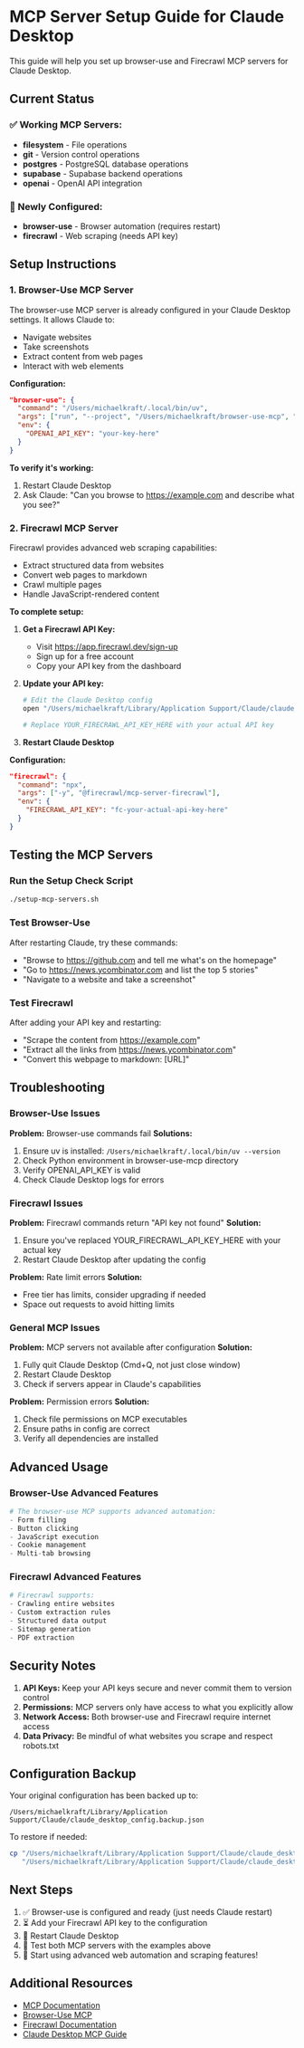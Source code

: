 # MCP Server Setup Guide for Claude Desktop

This guide will help you set up browser-use and Firecrawl MCP servers for Claude Desktop.

## Current Status

### ✅ Working MCP Servers:
- **filesystem** - File operations
- **git** - Version control operations
- **postgres** - PostgreSQL database operations
- **supabase** - Supabase backend operations
- **openai** - OpenAI API integration

### 🔧 Newly Configured:
- **browser-use** - Browser automation (requires restart)
- **firecrawl** - Web scraping (needs API key)

## Setup Instructions

### 1. Browser-Use MCP Server

The browser-use MCP server is already configured in your Claude Desktop settings. It allows Claude to:
- Navigate websites
- Take screenshots
- Extract content from web pages
- Interact with web elements

**Configuration:**
```json
"browser-use": {
  "command": "/Users/michaelkraft/.local/bin/uv",
  "args": ["run", "--project", "/Users/michaelkraft/browser-use-mcp", "python", "-m", "browser_use_mcp_server"],
  "env": {
    "OPENAI_API_KEY": "your-key-here"
  }
}
```

**To verify it's working:**
1. Restart Claude Desktop
2. Ask Claude: "Can you browse to https://example.com and describe what you see?"

### 2. Firecrawl MCP Server

Firecrawl provides advanced web scraping capabilities:
- Extract structured data from websites
- Convert web pages to markdown
- Crawl multiple pages
- Handle JavaScript-rendered content

**To complete setup:**

1. **Get a Firecrawl API Key:**
   - Visit https://app.firecrawl.dev/sign-up
   - Sign up for a free account
   - Copy your API key from the dashboard

2. **Update your API key:**
   ```bash
   # Edit the Claude Desktop config
   open "/Users/michaelkraft/Library/Application Support/Claude/claude_desktop_config.json"
   
   # Replace YOUR_FIRECRAWL_API_KEY_HERE with your actual API key
   ```

3. **Restart Claude Desktop**

**Configuration:**
```json
"firecrawl": {
  "command": "npx",
  "args": ["-y", "@firecrawl/mcp-server-firecrawl"],
  "env": {
    "FIRECRAWL_API_KEY": "fc-your-actual-api-key-here"
  }
}
```

## Testing the MCP Servers

### Run the Setup Check Script
```bash
./setup-mcp-servers.sh
```

### Test Browser-Use
After restarting Claude, try these commands:
- "Browse to https://github.com and tell me what's on the homepage"
- "Go to https://news.ycombinator.com and list the top 5 stories"
- "Navigate to a website and take a screenshot"

### Test Firecrawl
After adding your API key and restarting:
- "Scrape the content from https://example.com"
- "Extract all the links from https://news.ycombinator.com"
- "Convert this webpage to markdown: [URL]"

## Troubleshooting

### Browser-Use Issues

**Problem:** Browser-use commands fail
**Solutions:**
1. Ensure uv is installed: `/Users/michaelkraft/.local/bin/uv --version`
2. Check Python environment in browser-use-mcp directory
3. Verify OPENAI_API_KEY is valid
4. Check Claude Desktop logs for errors

### Firecrawl Issues

**Problem:** Firecrawl commands return "API key not found"
**Solution:** 
1. Ensure you've replaced YOUR_FIRECRAWL_API_KEY_HERE with your actual key
2. Restart Claude Desktop after updating the config

**Problem:** Rate limit errors
**Solution:** 
- Free tier has limits, consider upgrading if needed
- Space out requests to avoid hitting limits

### General MCP Issues

**Problem:** MCP servers not available after configuration
**Solution:**
1. Fully quit Claude Desktop (Cmd+Q, not just close window)
2. Restart Claude Desktop
3. Check if servers appear in Claude's capabilities

**Problem:** Permission errors
**Solution:**
1. Check file permissions on MCP executables
2. Ensure paths in config are correct
3. Verify all dependencies are installed

## Advanced Usage

### Browser-Use Advanced Features
```python
# The browser-use MCP supports advanced automation:
- Form filling
- Button clicking
- JavaScript execution
- Cookie management
- Multi-tab browsing
```

### Firecrawl Advanced Features
```python
# Firecrawl supports:
- Crawling entire websites
- Custom extraction rules
- Structured data output
- Sitemap generation
- PDF extraction
```

## Security Notes

1. **API Keys:** Keep your API keys secure and never commit them to version control
2. **Permissions:** MCP servers only have access to what you explicitly allow
3. **Network Access:** Both browser-use and Firecrawl require internet access
4. **Data Privacy:** Be mindful of what websites you scrape and respect robots.txt

## Configuration Backup

Your original configuration has been backed up to:
```
/Users/michaelkraft/Library/Application Support/Claude/claude_desktop_config.backup.json
```

To restore if needed:
```bash
cp "/Users/michaelkraft/Library/Application Support/Claude/claude_desktop_config.backup.json" \
   "/Users/michaelkraft/Library/Application Support/Claude/claude_desktop_config.json"
```

## Next Steps

1. ✅ Browser-use is configured and ready (just needs Claude restart)
2. ⏳ Add your Firecrawl API key to the configuration
3. 🔄 Restart Claude Desktop
4. 🧪 Test both MCP servers with the examples above
5. 🚀 Start using advanced web automation and scraping features!

## Additional Resources

- [MCP Documentation](https://github.com/modelcontextprotocol)
- [Browser-Use MCP](https://github.com/browser-use/browser-use-mcp)
- [Firecrawl Documentation](https://docs.firecrawl.dev)
- [Claude Desktop MCP Guide](https://claude.ai/docs/mcp)